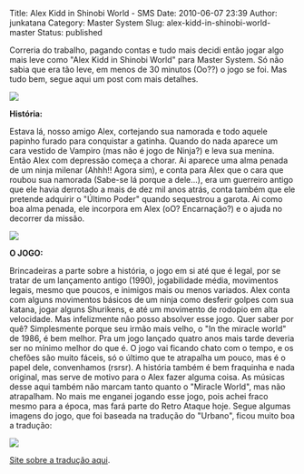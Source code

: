 Title: Alex Kidd in Shinobi World - SMS
Date: 2010-06-07 23:39
Author: junkatana
Category: Master System
Slug: alex-kidd-in-shinobi-world-master
Status: published


Correria do trabalho, pagando contas e tudo mais decidi então jogar algo
mais leve como "Alex Kidd in Shinobi World" para Master System. Só não
sabia que era tão leve, em menos de 30 minutos (Oo??) o jogo se foi. Mas
tudo bem, segue aqui um post com mais detalhes.
<!-- PELICAN_END_SUMMARY -->
[![](http://img7.imageshack.us/img7/2275/capaab.jpg)](http://img7.imageshack.us/img7/2275/capaab.jpg)

<span style="font-weight:bold;">História:</span>

Estava lá, nosso amigo Alex, cortejando sua namorada e todo aquele
papinho furado para conquistar a gatinha. Quando do nada aparece um cara
vestido de Vampiro (mas não é jogo de Ninja?) e leva sua menina. Então
Alex com depressão começa a chorar. Ai aparece uma alma penada de um
ninja milenar (Ahhh!! Agora sim), e conta para Alex que o cara que
roubou sua namorada (Sabe-se lá porque a dele...), era um guerreiro
antigo que ele havia derrotado a mais de dez mil anos atrás, conta
também que ele pretende adquirir o "Último Poder" quando sequestrou a
garota. Ai como boa alma penada, ele incorpora em Alex (oO? Encarnação?)
e o ajuda no decorrer da missão.

[![](http://img517.imageshack.us/img517/5474/alexkiddinshinobiworldu.png)](http://img517.imageshack.us/img517/5474/alexkiddinshinobiworldu.png)

<span style="font-weight:bold;">O JOGO:</span>

Brincadeiras a parte sobre a história, o jogo em si até que é legal, por
se tratar de um lançamento antigo (1990), jogabilidade média, movimentos
legais, mesmo que poucos, e inimigos mais ou menos variados. Alex conta
com alguns movimentos básicos de um ninja como desferir golpes com sua
katana, jogar alguns Shurikens, e até um movimento de rodopio em alta
velocidade. Mas infelizmente não posso absolver esse jogo. Quer saber
por quê? Simplesmente porque seu irmão mais velho, o "In the miracle
world" de 1986, é bem melhor. Pra um jogo lançado quatro anos mais tarde
deveria ser no mínimo melhor do que é. O jogo vai ficando chato com o
tempo, e os chefões são muito fáceis, só o último que te atrapalha um
pouco, mas é o papel dele, convenhamos (rsrsr). A história também é bem
fraquinha e nada original, mas serve de motivo para o Alex fazer alguma
coisa. As músicas desse aqui também não marcam tanto quanto o "Miracle
World", mas não atrapalham. No mais me enganei jogando esse jogo, pois
achei fraco mesmo para a época, mas fará parte do Retro Ataque hoje.
Segue algumas imagens do jogo, que foi baseada na tradução do "Urbano",
ficou muito boa a tradução:

[![](http://img97.imageshack.us/img97/3425/alexkiddshinobi.gif)](http://img97.imageshack.us/img97/3425/alexkiddshinobi.gif)

[Site sobre a tradução
aqui](http://www.romhackers.org/modules/PDdownloads/singlefile.php?cid=20&lid=110http://www.romhackers.org/modules/PDdownloads/singlefile.php?cid=20&lid=110).
